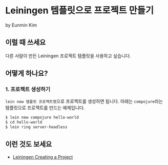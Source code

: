 # Leiningen 템플릿으로 프로젝트 만들기

by Eunmin Kim

## 이럴 때 쓰세요

다른 사람이 만든 Leiningen 프로젝트 템플릿을 사용하고 싶습니다.

## 어떻게 하나요?

### 1. 프로젝트 생성하기

`lein new 템플릿 프로젝트명`으로 프로젝트를 생성하면 됩니다. 아래는 `compojure`라는 템플릿으로 프로젝트를 만드는 예제입니다.

```bash
$ lein new compojure hello-world
$ cd hello-world
$ lein ring server-headless
```

## 이런 것도 보세요

* [Leiningen Creating a Project](https://github.com/technomancy/leiningen/blob/stable/doc/TUTORIAL.md#creating-a-project)
